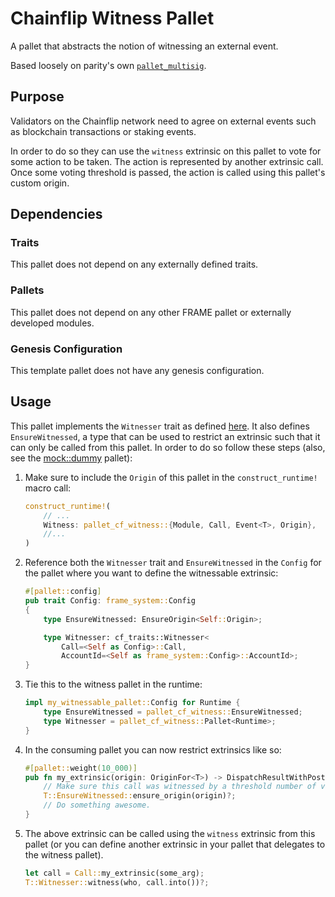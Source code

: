 # Chainflip Witness Pallet

A pallet that abstracts the notion of witnessing an external event.

Based loosely on parity's own [`pallet_multisig`](https://github.com/paritytech/substrate/tree/master/frame/multisig).

## Purpose

Validators on the Chainflip network need to agree on external events such as blockchain transactions or staking events.

In order to do so they can use the `witness` extrinsic on this pallet to vote for some action to be taken. The action is represented by another extrinsic call. Once some voting threshold is passed, the action is called using this pallet's custom origin.

## Dependencies

### Traits

This pallet does not depend on any externally defined traits.

### Pallets

This pallet does not depend on any other FRAME pallet or externally developed modules.

### Genesis Configuration

This template pallet does not have any genesis configuration.

## Usage

This pallet implements the `Witnesser` trait as defined [here](../../traits). It also defines `EnsureWitnessed`, a type that
can be used to restrict an extrinsic such that it can only be called from this pallet. In order to do so follow these
steps (also, see the [mock::dummy](./mock/dummy.rs) pallet):

1. Make sure to include the `Origin` of this pallet in the `construct_runtime!` macro call:

    ```rust
    construct_runtime!(
        // ...
        Witness: pallet_cf_witness::{Module, Call, Event<T>, Origin},
        //...
    )
    ```

2. Reference both the `Witnesser` trait and `EnsureWitnessed` in the `Config` for the pallet where you want to define the witnessable
    extrinsic:

    ```rust
    #[pallet::config]
    pub trait Config: frame_system::Config
    {
        type EnsureWitnessed: EnsureOrigin<Self::Origin>;

        type Witnesser: cf_traits::Witnesser<
            Call=<Self as Config>::Call, 
            AccountId=<Self as frame_system::Config>::AccountId>;
    }
    ```

3. Tie this to the witness pallet in the runtime:

    ```rust
    impl my_witnessable_pallet::Config for Runtime {
        type EnsureWitnessed = pallet_cf_witness::EnsureWitnessed;
        type Witnesser = pallet_cf_witness::Pallet<Runtime>;
    }
    ```

4. In the consuming pallet you can now restrict extrinsics like so:

    ```rust
    #[pallet::weight(10_000)]
    pub fn my_extrinsic(origin: OriginFor<T>) -> DispatchResultWithPostInfo {
        // Make sure this call was witnessed by a threshold number of validators.
        T::EnsureWitnessed::ensure_origin(origin)?;
        // Do something awesome.
    }
    ```

5. The above extrinsic can be called using the `witness` extrinsic from this pallet (or you can define another extrinsic
in your pallet that delegates to the witness pallet).

    ```rust
    let call = Call::my_extrinsic(some_arg);
    T::Witnesser::witness(who, call.into())?;
    ```
